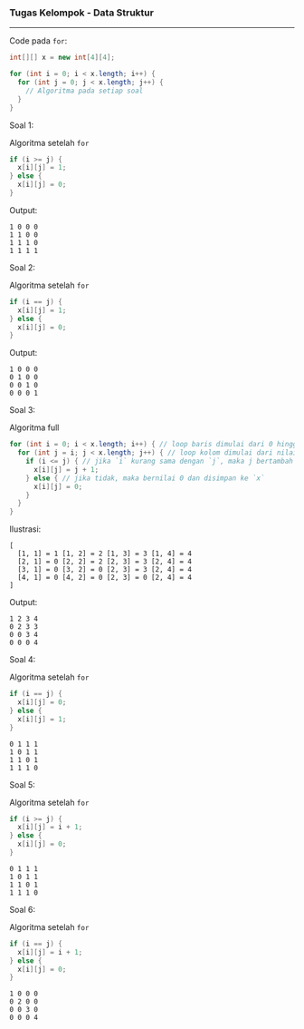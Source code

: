 ### Tugas Kelompok - Data Struktur

---

Code pada `for`:

```java
int[][] x = new int[4][4];

for (int i = 0; i < x.length; i++) {
  for (int j = 0; j < x.length; j++) {
    // Algoritma pada setiap soal
  }
}
```

Soal 1:

Algoritma setelah `for`

```java
if (i >= j) {
  x[i][j] = 1;
} else {
  x[i][j] = 0;
}
```

Output:

```
1 0 0 0
1 1 0 0
1 1 1 0
1 1 1 1
```

Soal 2:

Algoritma setelah `for`

```java
if (i == j) {
  x[i][j] = 1;
} else {
  x[i][j] = 0;
}
```

Output:

```
1 0 0 0
0 1 0 0
0 0 1 0
0 0 0 1
```

Soal 3:

Algoritma full

```java
for (int i = 0; i < x.length; i++) { // loop baris dimulai dari 0 hingga ukuran `x` tersebut
  for (int j = i; j < x.length; j++) { // loop kolom dimulai dari nilai i hingga ukuran `x` tersebut
    if (i <= j) { // jika `i` kurang sama dengan `j`, maka j bertambah 1 dan disimpan ke `x`
      x[i][j] = j + 1;
    } else { // jika tidak, maka bernilai 0 dan disimpan ke `x`
      x[i][j] = 0;
    }
  }
}
```

Ilustrasi:

```
[
  [1, 1] = 1 [1, 2] = 2 [1, 3] = 3 [1, 4] = 4
  [2, 1] = 0 [2, 2] = 2 [2, 3] = 3 [2, 4] = 4
  [3, 1] = 0 [3, 2] = 0 [2, 3] = 3 [2, 4] = 4
  [4, 1] = 0 [4, 2] = 0 [2, 3] = 0 [2, 4] = 4
]
```

Output:

```
1 2 3 4
0 2 3 3
0 0 3 4
0 0 0 4
```

Soal 4:

Algoritma setelah `for`

```java
if (i == j) {
  x[i][j] = 0;
} else {
  x[i][j] = 1;
}
```

```
0 1 1 1
1 0 1 1
1 1 0 1
1 1 1 0
```

Soal 5:

Algoritma setelah `for`

```java
if (i >= j) {
  x[i][j] = i + 1;
} else {
  x[i][j] = 0;
}
```

```
0 1 1 1
1 0 1 1
1 1 0 1
1 1 1 0
```

Soal 6:

Algoritma setelah `for`

```java
if (i == j) {
  x[i][j] = i + 1;
} else {
  x[i][j] = 0;
}
```

```
1 0 0 0
0 2 0 0
0 0 3 0
0 0 0 4
```
